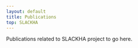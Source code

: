 ```yaml
---
layout: default
title: Publications
top: SLACKHA
---
```


Publications related to SLACKHA project to go here.
